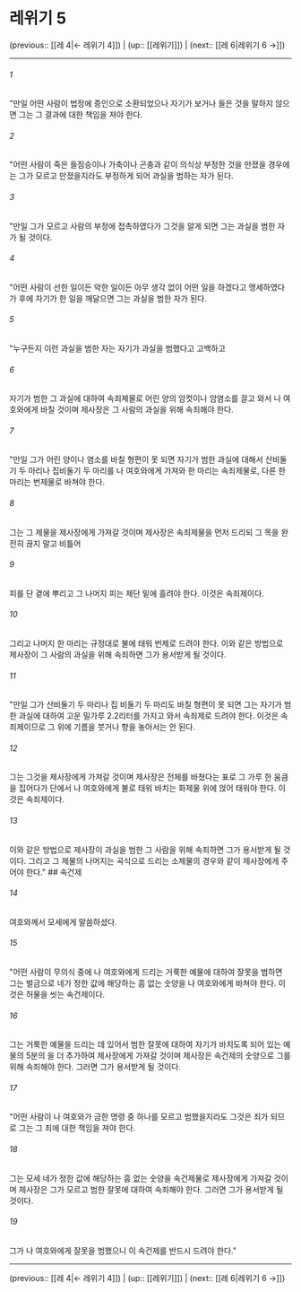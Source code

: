 # 레위기 5

(previous:: [[레 4|← 레위기 4]]) | (up:: [[레위기]]) | (next:: [[레 6|레위기 6 →]])

***




###### 1 

"만일 어떤 사람이 법정에 증인으로 소환되었으나 자기가 보거나 들은 것을 말하지 않으면 그는 그 결과에 대한 책임을 져야 한다. 



###### 2 

"어떤 사람이 죽은 들짐승이나 가축이나 곤충과 같이 의식상 부정한 것을 만졌을 경우에는 그가 모르고 만졌을지라도 부정하게 되어 과실을 범하는 자가 된다. 



###### 3 

"만일 그가 모르고 사람의 부정에 접촉하였다가 그것을 알게 되면 그는 과실을 범한 자가 될 것이다. 



###### 4 

"어떤 사람이 선한 일이든 악한 일이든 아무 생각 없이 어떤 일을 하겠다고 맹세하였다가 후에 자기가 한 일을 깨달으면 그는 과실을 범한 자가 된다. 



###### 5 

"누구든지 이런 과실을 범한 자는 자기가 과실을 범했다고 고백하고 



###### 6 

자기가 범한 그 과실에 대하여 속죄제물로 어린 양의 암컷이나 암염소를 끌고 와서 나 여호와에게 바칠 것이며 제사장은 그 사람의 과실을 위해 속죄해야 한다. 



###### 7 

"만일 그가 어린 양이나 염소를 바칠 형편이 못 되면 자기가 범한 과실에 대해서 산비둘기 두 마리나 집비둘기 두 마리를 나 여호와에게 가져와 한 마리는 속죄제물로, 다른 한 마리는 번제물로 바쳐야 한다. 



###### 8 

그는 그 제물을 제사장에게 가져갈 것이며 제사장은 속죄제물을 먼저 드리되 그 목을 완전히 끊지 말고 비틀어 



###### 9 

피를 단 곁에 뿌리고 그 나머지 피는 제단 밑에 흘려야 한다. 이것은 속죄제이다. 



###### 10 

그리고 나머지 한 마리는 규정대로 불에 태워 번제로 드려야 한다. 이와 같은 방법으로 제사장이 그 사람의 과실을 위해 속죄하면 그가 용서받게 될 것이다. 



###### 11 

"만일 그가 산비둘기 두 마리나 집 비둘기 두 마리도 바칠 형편이 못 되면 그는 자기가 범한 과실에 대하여 고운 밀가루 2.2리터를 가지고 와서 속죄제로 드려야 한다. 이것은 속죄제이므로 그 위에 기름을 붓거나 향을 놓아서는 안 된다. 



###### 12 

그는 그것을 제사장에게 가져갈 것이며 제사장은 전체를 바쳤다는 표로 그 가루 한 움큼을 집어다가 단에서 나 여호와에게 불로 태워 바치는 화제물 위에 얹어 태워야 한다. 이것은 속죄제이다. 



###### 13 

이와 같은 방법으로 제사장이 과실을 범한 그 사람을 위해 속죄하면 그가 용서받게 될 것이다. 그리고 그 제물의 나머지는 곡식으로 드리는 소제물의 경우와 같이 제사장에게 주어야 한다." ## 속건제 



###### 14 

여호와께서 모세에게 말씀하셨다. 



###### 15 

"어떤 사람이 무의식 중에 나 여호와에게 드리는 거룩한 예물에 대하여 잘못을 범하면 그는 벌금으로 네가 정한 값에 해당하는 흠 없는 숫양을 나 여호와에게 바쳐야 한다. 이것은 허물을 씻는 속건제이다. 



###### 16 

그는 거룩한 예물을 드리는 데 있어서 범한 잘못에 대하여 자기가 바치도록 되어 있는 예물의 5분의 을 더 추가하여 제사장에게 가져갈 것이며 제사장은 속건제의 숫양으로 그를 위해 속죄해야 한다. 그러면 그가 용서받게 될 것이다. 



###### 17 

"어떤 사람이 나 여호와가 금한 명령 중 하나를 모르고 범했을지라도 그것은 죄가 되므로 그는 그 죄에 대한 책임을 져야 한다. 



###### 18 

그는 모세 네가 정한 값에 해당하는 흠 없는 숫양을 속건제물로 제사장에게 가져갈 것이며 제사장은 그가 모르고 범한 잘못에 대하여 속죄해야 한다. 그러면 그가 용서받게 될 것이다. 



###### 19 

그가 나 여호와에게 잘못을 범했으니 이 속건제를 반드시 드려야 한다."

***

(previous:: [[레 4|← 레위기 4]]) | (up:: [[레위기]]) | (next:: [[레 6|레위기 6 →]])
